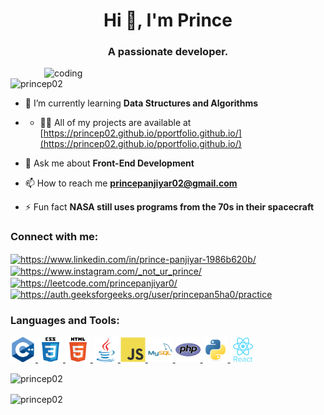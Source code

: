 <h1 align="center">Hi 👋, I'm Prince</h1>
<h3 align="center">A passionate developer.</h3>
<img align="right" alt="coding" width="450" src="https://camo.githubusercontent.com/5ddf73ad3a205111cf8c686f687fc216c2946a75005718c8da5b837ad9de78c9/68747470733a2f2f7468756d62732e6766796361742e636f6d2f4576696c4e657874446576696c666973682d736d616c6c2e676966">

<p align="left"> <img src="https://komarev.com/ghpvc/?username=princep02&label=Profile%20views&color=0e75b6&style=flat" alt="princep02" /> </p>

- 🌱 I’m currently learning **Data Structures and Algorithms**

- - 👨‍💻 All of my projects are available at [https://princep02.github.io/pportfolio.github.io/](https://princep02.github.io/pportfolio.github.io/)

- 💬 Ask me about **Front-End Development**

- 📫 How to reach me **princepanjiyar02@gmail.com**

- ⚡ Fun fact **NASA still uses programs from the 70s in their spacecraft**

<h3 align="left">Connect with me:</h3>
<p align="left">
<a href="https://linkedin.com/in/https://www.linkedin.com/in/prince-panjiyar-1986b620b/" target="blank"><img align="center" src="https://raw.githubusercontent.com/rahuldkjain/github-profile-readme-generator/master/src/images/icons/Social/linked-in-alt.svg" alt="https://www.linkedin.com/in/prince-panjiyar-1986b620b/" height="30" width="40" /></a>
<a href="https://instagram.com/https://www.instagram.com/_not_ur_prince/" target="blank"><img align="center" src="https://raw.githubusercontent.com/rahuldkjain/github-profile-readme-generator/master/src/images/icons/Social/instagram.svg" alt="https://www.instagram.com/_not_ur_prince/" height="30" width="40" /></a>
<a href="https://www.leetcode.com/https://leetcode.com/princepanjiyar0/" target="blank"><img align="center" src="https://raw.githubusercontent.com/rahuldkjain/github-profile-readme-generator/master/src/images/icons/Social/leet-code.svg" alt="https://leetcode.com/princepanjiyar0/" height="30" width="40" /></a>
<a href="https://auth.geeksforgeeks.org/user/https://auth.geeksforgeeks.org/user/princepan5ha0/practice" target="blank"><img align="center" src="https://raw.githubusercontent.com/rahuldkjain/github-profile-readme-generator/master/src/images/icons/Social/geeks-for-geeks.svg" alt="https://auth.geeksforgeeks.org/user/princepan5ha0/practice" height="30" width="40" /></a>
</p>

<h3 align="left">Languages and Tools:</h3>
<p align="left"> <a href="https://www.w3schools.com/cpp/" target="_blank" rel="noreferrer"> <img src="https://raw.githubusercontent.com/devicons/devicon/master/icons/cplusplus/cplusplus-original.svg" alt="cplusplus" width="40" height="40"/> </a> <a href="https://www.w3schools.com/css/" target="_blank" rel="noreferrer"> <img src="https://raw.githubusercontent.com/devicons/devicon/master/icons/css3/css3-original-wordmark.svg" alt="css3" width="40" height="40"/> </a> <a href="https://www.w3.org/html/" target="_blank" rel="noreferrer"> <img src="https://raw.githubusercontent.com/devicons/devicon/master/icons/html5/html5-original-wordmark.svg" alt="html5" width="40" height="40"/> </a> <a href="https://www.java.com" target="_blank" rel="noreferrer"> <img src="https://raw.githubusercontent.com/devicons/devicon/master/icons/java/java-original.svg" alt="java" width="40" height="40"/> </a> <a href="https://developer.mozilla.org/en-US/docs/Web/JavaScript" target="_blank" rel="noreferrer"> <img src="https://raw.githubusercontent.com/devicons/devicon/master/icons/javascript/javascript-original.svg" alt="javascript" width="40" height="40"/> </a> <a href="https://www.mysql.com/" target="_blank" rel="noreferrer"> <img src="https://raw.githubusercontent.com/devicons/devicon/master/icons/mysql/mysql-original-wordmark.svg" alt="mysql" width="40" height="40"/> </a> <a href="https://www.php.net" target="_blank" rel="noreferrer"> <img src="https://raw.githubusercontent.com/devicons/devicon/master/icons/php/php-original.svg" alt="php" width="40" height="40"/> </a> <a href="https://www.python.org" target="_blank" rel="noreferrer"> <img src="https://raw.githubusercontent.com/devicons/devicon/master/icons/python/python-original.svg" alt="python" width="40" height="40"/> </a> <a href="https://reactjs.org/" target="_blank" rel="noreferrer"> <img src="https://raw.githubusercontent.com/devicons/devicon/master/icons/react/react-original-wordmark.svg" alt="react" width="40" height="40"/> </a> </p>

<p><img align="center" src="https://github-readme-stats.vercel.app/api/top-langs?username=princep02&show_icons=true&locale=en&layout=compact" alt="princep02" /></p>

<p><img align="center" src="https://github-readme-streak-stats.herokuapp.com/?user=princep02&" alt="princep02" /></p>
